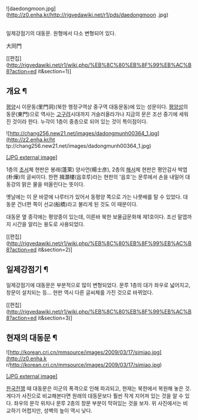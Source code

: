![daedongmoon.jpg](http://z0.enha.kr/http://rigvedawiki.net/r1/pds/daedongmoon
.jpg)

﻿  
일제강점기의 대동문. 원형에서 다소 변형되어 있다.

大同門

[[편집](http://rigvedawiki.net/r1/wiki.php/%EB%8C%80%EB%8F%99%EB%AC%B8?action=ed
it&section=1)]

## 개요 ¶

[평양](%ED%8F%89%EC%96%91.md)시 이문동(里門洞)(북한 행정구역상 중구역 대동문동)에 있는 성문이다.
[평양성](%ED%8F%89%EC%96%91%EC%84%B1.md)의 동문(東門)으로 역사는
[고구려](%EA%B3%A0%EA%B5%AC%EB%A0%A4.md)시대까지 거슬러올라가나 지금의 문은 조선 중기에 세워진 것이라 한다.
누각이 1층이 중층으로 되어 있는 것이 특이점이다.

  

![http://chang256.new21.net/images/dadongmunh00364_1.jpg](http://z2.enha.kr/ht
tp://chang256.new21.net/images/dadongmunh00364_1.jpg)

[[JPG external image]](http://chang256.new21.net/images/dadongmunh00364_1.jpg)

  

1층의 [초서](%EC%B4%88%EC%84%9C.md)체 현판은 봉래(蓬萊) 양사언(楊士彦), 2층의
[해서](%ED%95%B4%EC%84%9C.md)체 현판은 평안감사 박엽(朴燁)의 글씨이다. 한편 揖灝樓(읍호루)라는 현판의 '읍호'는
문루에서 손을 내밀어 대동강의 맑은 물을 떠올린다는 뜻이다.

  

옛날에는 이 문 바깥에 나루터가 있어서 동평양 쪽으로 가는 나룻배를 탈 수 있었다. 대동문 건너편 쪽이 선교(船橋)라고 불리게 된 것도 이
때문이다.

  

대동문 옆 종각에는 평양종이 있는데, 이른바 북한 보물급문화재 제1호이다. 조선 말엽까지 시간을 알리는 용도로 사용되었다.

[[편집](http://rigvedawiki.net/r1/wiki.php/%EB%8C%80%EB%8F%99%EB%AC%B8?action=ed
it&section=2)]

## 일제강점기 ¶

일제강점기에 대동문은 부분적으로 많이 변형되었다. 문루 1층의 대가 좌우로 넓어지고, 창문이 설치되는 등... 현판 역시 다른 글씨체를 가진
것으로 바뀌었다.

[[편집](http://rigvedawiki.net/r1/wiki.php/%EB%8C%80%EB%8F%99%EB%AC%B8?action=ed
it&section=3)]

## 현재의 대동문 ¶

![http://korean.cri.cn/mmsource/images/2009/03/17/simiao.jpg](http://z0.enha.k
r/http://korean.cri.cn/mmsource/images/2009/03/17/simiao.jpg)

[[JPG external
image]](http://korean.cri.cn/mmsource/images/2009/03/17/simiao.jpg)

  

[한국전쟁](%ED%95%9C%EA%B5%AD%EC%A0%84%EC%9F%81.md) 때 대동문은 미군의 폭격으로 인해 파괴되고,
현재는 북한에서 복원해 놓은 것. 게다가 사진으로 비교해본다면 원래의 대동문보다 훨씬 작게 지어져 있는 것을 알 수 있다. 좌우의 문각
위치나 문루 2층의 창문 부분이 막혀있는 것을 보자. 위 사진에서는 비교하기 어렵지만, 성벽의 높이 역시 낮다.

